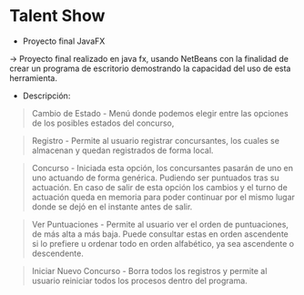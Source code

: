 # Talent Show
* Proyecto final JavaFX 

-> Proyecto final realizado en java fx, usando NetBeans con la finalidad de crear un programa de escritorio demostrando la capacidad del uso de esta herramienta.



* Descripción: 

> Cambio de Estado - 
Menú donde podemos elegir entre las opciones de los posibles estados del concurso, 

> Registro - 
Permite al usuario registrar concursantes, los cuales se almacenan y quedan registrados de forma local. 

> Concurso - 
Iniciada esta opción, los concursantes pasarán de uno en uno actuando de forma genérica. Pudiendo ser puntuados tras su actuación. 
En caso de salir de esta opción los cambios y el turno de actuación queda en memoria para poder continuar por el mismo lugar donde se
dejó en el instante antes de salir.

> Ver Puntuaciones - 
Permite al usuario ver el orden de puntuaciones, de más alta a más baja. Puede consultar estas en orden ascendente si lo 
prefiere u ordenar todo en orden alfabético, ya sea ascendente o descendente. 

> Iniciar Nuevo Concurso - 
Borra todos los registros y permite al usuario reiniciar todos los procesos dentro del programa.

